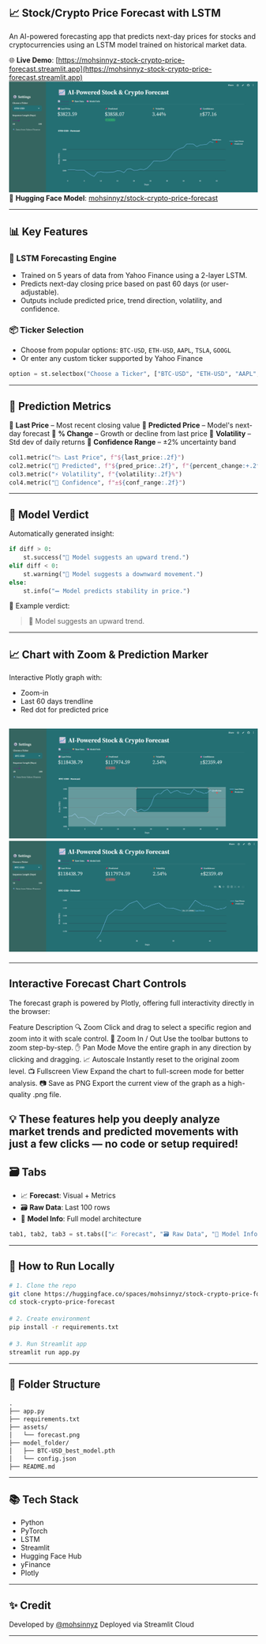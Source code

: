 
## 📈 Stock/Crypto Price Forecast with LSTM

An AI-powered forecasting app that predicts next-day prices for stocks and cryptocurrencies using an LSTM model trained on historical market data.

🌐 **Live Demo**: [https://mohsinnyz-stock-crypto-price-forecast.streamlit.app](https://mohsinnyz-stock-crypto-price-forecast.streamlit.app)  
![forecast](demo_screenshot/ui.png)
🤗 **Hugging Face Model**: [mohsinnyz/stock-crypto-price-forecast](https://huggingface.co/mohsinnyz/stock-crypto-price-forecast)



---

## 📊 Key Features

### 🧠 LSTM Forecasting Engine
- Trained on 5 years of data from Yahoo Finance using a 2-layer LSTM.
- Predicts next-day closing price based on past 60 days (or user-adjustable).
- Outputs include predicted price, trend direction, volatility, and confidence.

### 📦 Ticker Selection
- Choose from popular options: `BTC-USD`, `ETH-USD`, `AAPL`, `TSLA`, `GOOGL`
- Or enter any custom ticker supported by Yahoo Finance

```python
option = st.selectbox("Choose a Ticker", ["BTC-USD", "ETH-USD", "AAPL", "GOOGL", "TSLA", "Custom"])
````

---

## 📐 Prediction Metrics

🔹 **Last Price** – Most recent closing value
🔹 **Predicted Price** – Model's next-day forecast
🔹 **% Change** – Growth or decline from last price
🔹 **Volatility** – Std dev of daily returns
🔹 **Confidence Range** – ±2% uncertainty band

```python
col1.metric("📉 Last Price", f"${last_price:.2f}")
col2.metric("📌 Predicted", f"${pred_price:.2f}", f"{percent_change:+.2f}%")
col3.metric("⚡ Volatility", f"{volatility:.2f}%")
col4.metric("🎯 Confidence", f"±${conf_range:.2f}")
```

---

## 🧾 Model Verdict

Automatically generated insight:

```python
if diff > 0:
    st.success("🔼 Model suggests an upward trend.")
elif diff < 0:
    st.warning("🔽 Model suggests a downward movement.")
else:
    st.info("➖ Model predicts stability in price.")
```

📌 Example verdict:

> 🔼 Model suggests an upward trend.

---

## 📈 Chart with Zoom & Prediction Marker

Interactive Plotly graph with:

* Zoom-in
* Last 60 days trendline
* Red dot for predicted price

![forecast](demo_screenshot/zoom1.png)
![forecast](demo_screenshot/zoom2.png)
---

---
## Interactive Forecast Chart Controls
The forecast graph is powered by Plotly, offering full interactivity directly in the browser:

Feature	Description
🔍 Zoom	Click and drag to select a specific region and zoom into it with scale control.
🔎 Zoom In / Out	Use the toolbar buttons to zoom step-by-step.
✋ Pan Mode	Move the entire graph in any direction by clicking and dragging.
📈 Autoscale	Instantly reset to the original zoom level.
📺 Fullscreen View	Expand the chart to full-screen mode for better analysis.
📷 Save as PNG	Export the current view of the graph as a high-quality .png file.

💡 These features help you deeply analyze market trends and predicted movements with just a few clicks — no code or setup required!
---

## 🗃️ Tabs

* 📈 **Forecast**: Visual + Metrics
* 🗃️ **Raw Data**: Last 100 rows
* 🧠 **Model Info**: Full model architecture

```python
tab1, tab2, tab3 = st.tabs(["📈 Forecast", "🗃️ Raw Data", "🧠 Model Info"])
```

---

## 🚀 How to Run Locally

```bash
# 1. Clone the repo
git clone https://huggingface.co/spaces/mohsinnyz/stock-crypto-price-forecast
cd stock-crypto-price-forecast

# 2. Create environment
pip install -r requirements.txt

# 3. Run Streamlit app
streamlit run app.py
```

---

## 📁 Folder Structure

```
.
├── app.py
├── requirements.txt
├── assets/
│   └── forecast.png
├── model_folder/
│   ├── BTC-USD_best_model.pth
│   └── config.json
├── README.md
```

---

## 📚 Tech Stack

* Python
* PyTorch
* LSTM
* Streamlit
* Hugging Face Hub
* yFinance
* Plotly

---

## ✨ Credit

Developed by [@mohsinnyz](https://huggingface.co/mohsinnyz)
Deployed via Streamlit Cloud

---


